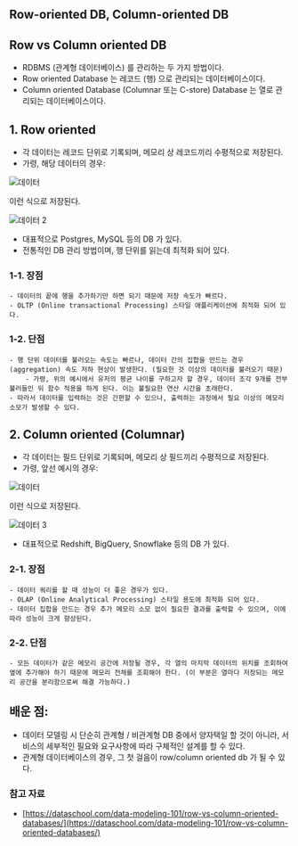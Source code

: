## Row-oriented DB, Column-oriented DB

## Row vs Column oriented DB
- RDBMS (관계형 데이터베이스) 를 관리하는 두 가지 방법이다. 
- Row oriented Database 는 레코드 (행) 으로 관리되는 데이터베이스이다.
- Column oriented Database (Columnar 또는 C-store) Database 는 열로 관리되는 데이터베이스이다.

## 1. Row oriented
- 각 데이터는 레코드 단위로 기록되며, 메모리 상 레코드끼리 수평적으로 저장된다. 
- 가령, 해당 데이터의 경우:

![데이터](https://dataschool.com/assets/images/data-modeling-101/row_vs_col_databases/modeling1.png)

이런 식으로 저장된다.

![데이터 2](https://dataschool.com/assets/images/data-modeling-101/row_vs_col_databases/modeling2.png)

- 대표적으로 Postgres, MySQL 등의 DB 가 있다.
- 전통적인 DB 관리 방법이며, 행 단위를 읽는데 최적화 되어 있다. 
### 1-1. 장점
	- 데이터의 끝에 행을 추가하기만 하면 되기 때문에 저장 속도가 빠르다.
	- OLTP (Online transactional Processing) 스타일 애플리케이션에 최적화 되어 있다. 
### 1-2. 단점
	- 행 단위 데이터를 불러오는 속도는 빠르나, 데이터 간의 집합을 만드는 경우 (aggregation) 속도 저하 현상이 발생한다. (필요한 것 이상의 데이터를 불러오기 때문)
		- 가령, 위의 예시에서 유저의 평균 나이를 구하고자 할 경우, 데이터 조각 9개를 전부 불러들인 뒤 함수 적용을 하게 된다. 이는 불필요한 연산 시간을 초래한다. 
	- 따라서 데이터를 입력하는 것은 간편할 수 있으나, 출력하는 과정에서 필요 이상의 메모리 소모가 발생할 수 있다. 


## 2. Column oriented (Columnar)
- 각 데이터는 필드 단위로 기록되며, 메모리 상 필드끼리 수평적으로 저장된다. 
- 가령, 앞선 예시의 경우: 

![데이터](https://dataschool.com/assets/images/data-modeling-101/row_vs_col_databases/modeling1.png)

이런 식으로 저장된다.

![데이터 3](https://dataschool.com/assets/images/data-modeling-101/row_vs_col_databases/modeling9.png)

- 대표적으로 Redshift, BigQuery, Snowflake 등의 DB 가 있다. 
### 2-1. 장점 
	- 데이터 쿼리를 할 때 성능이 더 좋은 경우가 있다. 
	- OLAP (Online Analytical Processing) 스타일 용도에 최적화 되어 있다.
	- 데이터 집합을 만드는 경우 추가 메모리 소모 없이 필요한 결과를 출력할 수 있으며, 이에 따라 성능이 크게 향상된다. 
### 2-2. 단점
	- 모든 데이터가 같은 메모리 공간에 저장될 경우, 각 열의 마지막 데이터의 위치를 조회하여 옆에 추가해야 하기 때문에 메모리 전체를 조회해야 한다. (이 부분은 열마다 저장되는 메모리 공간을 분리함으로써 해결 가능하다.)

## 배운 점:
- 데이터 모델링 시 단순히 관계형 / 비관계형 DB 중에서 양자택일 할 것이 아니라, 서비스의 세부적인 필요와 요구사항에 따라 구체적인 설계를 할 수 있다. 
- 관계형 데이터베이스의 경우, 그 첫 걸음이 row/column oriented db 가 될 수 있다. 

### 참고 자료
- [https://dataschool.com/data-modeling-101/row-vs-column-oriented-databases/](https://dataschool.com/data-modeling-101/row-vs-column-oriented-databases/)
